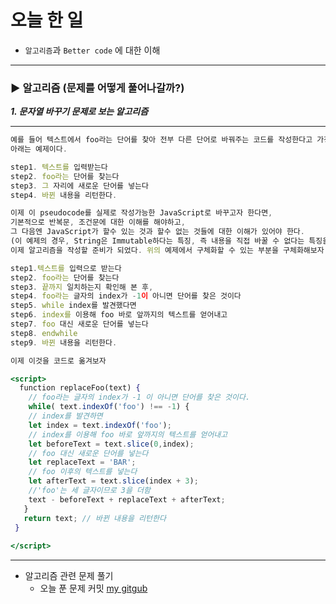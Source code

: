 # 오늘 한 일

- `알고리즘`과 `Better code` 에 대한 이해

---

### ► 알고리즘 (문제를 어떻게 풀어나갈까?)

***1. 문자열 바꾸기 문제로 보는 알고리즘***

---

```jsx
예를 들어 텍스트에서 foo라는 단어를 찾아 전부 다른 단어로 바꿔주는 코드를 작성한다고 가정해보자.
아래는 예제이다.

step1. 텍스트를 입력받는다
step2. foo라는 단어를 찾는다
step3. 그 자리에 새로운 단어를 넣는다
step4. 바뀐 내용을 리턴한다.

이제 이 pseudocode를 실제로 작성가능한 JavaScript로 바꾸고자 한다면, 
기본적으로 반복문, 조건문에 대한 이해를 해야하고, 
그 다음엔 JavaScript가 할수 있는 것과 할수 없는 것들에 대한 이해가 있어야 한다. 
(이 예제의 경우, String은 Immutable하다는 특징, 즉 내용을 직접 바꿀 수 없다는 특징을 알고 있어야 한다.) 
이제 알고리즘을 작성할 준비가 되었다. 위의 예제에서 구체화할 수 있는 부분을 구체화해보자

step1.텍스트를 입력으로 받는다
step2. foo라는 단어를 찾는다
step3. 끝까지 일치하는지 확인해 본 후,
step4. foo라는 글자의 index가 -1이 아니면 단어를 찾은 것이다
step5. while index를 발견했다면
step6. index를 이용해 foo 바로 앞까지의 텍스트를 얻어내고
step7. foo 대신 새로운 단어를 넣는다
step8. endwhile
step9. 바뀐 내용을 리턴한다.

이제 이것을 코드로 옮겨보자

<script>
  function replaceFoo(text) {
    // foo라는 글자의 index가 -1 이 아니면 단어를 찾은 것이다.
    while( text.indexOf('foo') !== -1) {
    // index를 발견하면
    let index = text.indexOf('foo');
    // index를 이용해 foo 바로 앞까지의 텍스트를 얻어내고
    let beforeText = text.slice(0,index);
    // foo 대신 새로운 단어를 넣는다
    let replaceText = 'BAR';
    // foo 이후의 텍스트를 넣는다
    let afterText = text.slice(index + 3);
    //'foo'는 세 글자이므로 3을 더함
    text - beforeText + replaceText + afterText;
   }
   return text; // 바뀐 내용을 리턴한다
 }
  
</script>
```

---

- 알고리즘 관련 문제 풀기
    - 오늘 푼 문제 커밋 [my gitgub](https://github.com/feelslikemmmm/CodingTest)